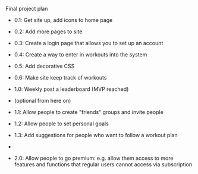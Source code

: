 Final project plan 

* 0.1: Get site up, add icons to home page
* 0.2: Add more pages to site
* 0.3: Create a login page that allows you to set up an account
* 0.4: Create a way to enter in workouts into the system
* 0.5: Add decorative CSS
* 0.6: Make site keep track of workouts
* 1.0: Weekly post a leaderboard (MVP reached)

* (optional from here on)

* 1.1: Allow people to create "friends" groups and invite people
* 1.2: Allow people to set personal goals
* 1.3: Add suggestions for people who want to follow a workout plan
*
* 2.0: Allow people to go premium: e.g. allow them access to more features and functions that regular users cannot access via subscription